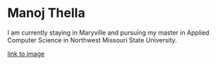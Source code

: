 # Manoj Thella
I am currently staying in Maryville and pursuing my master in Applied Computer Science in  Northwest Missouri State University.

[link to image](https://github.com/ManojThella/assignment2-thella/blob/b39d024209b6bd94c51fcbad8b91f0aa230e1ee7/P1010132.JPG)